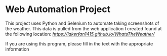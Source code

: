 # Web Automation Project

This project uses Python and Selenium to automate taking screenshots of the weather.
This data is pulled from the web application I created found at the following location:
*https://lakerfan1415.github.io/WhatsTheWeather/*

If you are using this program, please fill in the <placeholder> text with the appropriate information